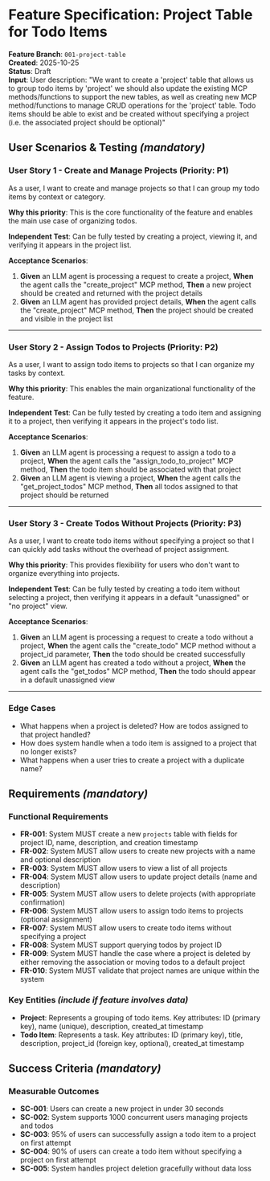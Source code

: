 # Feature Specification: Project Table for Todo Items

**Feature Branch**: `001-project-table`  
**Created**: 2025-10-25  
**Status**: Draft  
**Input**: User description: "We want to create a 'project' table that allows us to group todo items by 'project' we should also update the existing MCP methods/functions to support the new tables, as well as creating new MCP method/functions to manage CRUD operations for the 'project' table. Todo items should be able to exist and be created without specifying a project (i.e. the associated project should be optional)"

## User Scenarios & Testing *(mandatory)*

### User Story 1 - Create and Manage Projects (Priority: P1)

As a user, I want to create and manage projects so that I can group my todo items by context or category.

**Why this priority**: This is the core functionality of the feature and enables the main use case of organizing todos.

**Independent Test**: Can be fully tested by creating a project, viewing it, and verifying it appears in the project list.

**Acceptance Scenarios**:

1. **Given** an LLM agent is processing a request to create a project, **When** the agent calls the "create_project" MCP method, **Then** a new project should be created and returned with the project details
2. **Given** an LLM agent has provided project details, **When** the agent calls the "create_project" MCP method, **Then** the project should be created and visible in the project list

---

### User Story 2 - Assign Todos to Projects (Priority: P2)

As a user, I want to assign todo items to projects so that I can organize my tasks by context.

**Why this priority**: This enables the main organizational functionality of the feature.

**Independent Test**: Can be fully tested by creating a todo item and assigning it to a project, then verifying it appears in the project's todo list.

**Acceptance Scenarios**:

1. **Given** an LLM agent is processing a request to assign a todo to a project, **When** the agent calls the "assign_todo_to_project" MCP method, **Then** the todo item should be associated with that project
2. **Given** an LLM agent is viewing a project, **When** the agent calls the "get_project_todos" MCP method, **Then** all todos assigned to that project should be returned

---

### User Story 3 - Create Todos Without Projects (Priority: P3)

As a user, I want to create todo items without specifying a project so that I can quickly add tasks without the overhead of project assignment.

**Why this priority**: This provides flexibility for users who don't want to organize everything into projects.

**Independent Test**: Can be fully tested by creating a todo item without selecting a project, then verifying it appears in a default "unassigned" or "no project" view.

**Acceptance Scenarios**:

1. **Given** an LLM agent is processing a request to create a todo without a project, **When** the agent calls the "create_todo" MCP method without a project_id parameter, **Then** the todo should be created successfully
2. **Given** an LLM agent has created a todo without a project, **When** the agent calls the "get_todos" MCP method, **Then** the todo should appear in a default unassigned view

---

### Edge Cases

- What happens when a project is deleted? How are todos assigned to that project handled?
- How does system handle when a todo item is assigned to a project that no longer exists?
- What happens when a user tries to create a project with a duplicate name?

## Requirements *(mandatory)*

### Functional Requirements

- **FR-001**: System MUST create a new `projects` table with fields for project ID, name, description, and creation timestamp
- **FR-002**: System MUST allow users to create new projects with a name and optional description
- **FR-003**: System MUST allow users to view a list of all projects
- **FR-004**: System MUST allow users to update project details (name and description)
- **FR-005**: System MUST allow users to delete projects (with appropriate confirmation)
- **FR-006**: System MUST allow users to assign todo items to projects (optional assignment)
- **FR-007**: System MUST allow users to create todo items without specifying a project
- **FR-008**: System MUST support querying todos by project ID
- **FR-009**: System MUST handle the case where a project is deleted by either removing the association or moving todos to a default project
- **FR-010**: System MUST validate that project names are unique within the system

### Key Entities *(include if feature involves data)*

- **Project**: Represents a grouping of todo items. Key attributes: ID (primary key), name (unique), description, created_at timestamp
- **Todo Item**: Represents a task. Key attributes: ID (primary key), title, description, project_id (foreign key, optional), created_at timestamp

## Success Criteria *(mandatory)*

### Measurable Outcomes

- **SC-001**: Users can create a new project in under 30 seconds
- **SC-002**: System supports 1000 concurrent users managing projects and todos
- **SC-003**: 95% of users can successfully assign a todo item to a project on first attempt
- **SC-004**: 90% of users can create a todo item without specifying a project on first attempt
- **SC-005**: System handles project deletion gracefully without data loss
